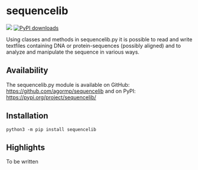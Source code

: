 # sequencelib

![](https://img.shields.io/badge/version-2.16.1-blue)
[![PyPI downloads](https://static.pepy.tech/personalized-badge/sequencelib?period=total&units=none&left_color=black&right_color=blue&left_text=downloads&service=github)](https://pepy.tech/project/sequencelib)

Using classes and methods in sequencelib.py it is possible to read and write textfiles containing DNA or protein-sequences (possibly aligned) and to analyze and manipulate the sequence in various ways.

## Availability

The sequencelib.py module is available on GitHub: https://github.com/agormp/sequencelib and on PyPI: https://pypi.org/project/sequencelib/

## Installation

```
python3 -m pip install sequencelib
```

## Highlights

To be written